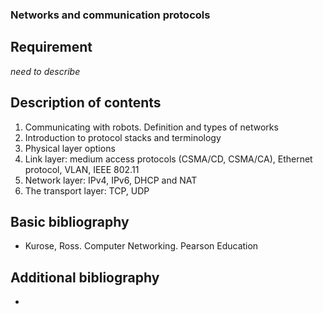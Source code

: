 ### Networks and communication protocols

## Requirement

*need to describe*

## Description of contents

1. Communicating with robots. Definition and types of networks
2. Introduction to protocol stacks and terminology
3. Physical layer options
4. Link layer: medium access protocols (CSMA/CD, CSMA/CA), Ethernet protocol, VLAN, IEEE
802.11
5. Network layer: IPv4, IPv6, DHCP and NAT
6. The transport layer: TCP, UDP

## Basic bibliography

- Kurose, Ross. Computer Networking. Pearson Education 

## Additional bibliography

- 